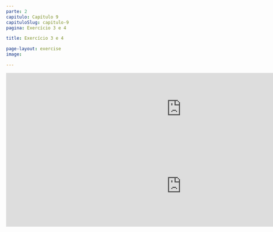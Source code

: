 ```yaml
---
parte: 2
capitulo: Capítulo 9
capituloSlug: capitulo-9
pagina: Exercício 3 e 4

title: Exercício 3 e 4

page-layout: exercise
image:

---
```


<!-- <img src="{{site.baseurl}}/assets/graphics/content/2_2_1_1_2.png"/> -->
<iframe src="https://player.vimeo.com/video/226770838?title=0&byline=0&portrait=0" width="960" height="196" frameborder="0" webkitallowfullscreen mozallowfullscreen allowfullscreen></iframe>

<iframe src="https://player.vimeo.com/video/226770841?title=0&byline=0&portrait=0" width="960" height="225" frameborder="0" webkitallowfullscreen mozallowfullscreen allowfullscreen></iframe>
